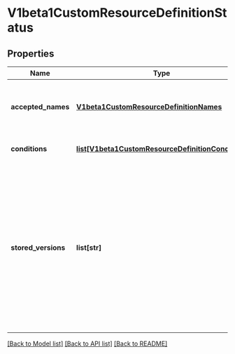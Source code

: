 # V1beta1CustomResourceDefinitionStatus

## Properties
Name | Type | Description | Notes
------------ | ------------- | ------------- | -------------
**accepted_names** | [**V1beta1CustomResourceDefinitionNames**](V1beta1CustomResourceDefinitionNames.md) | AcceptedNames are the names that are actually being used to serve discovery They may be different than the names in spec. | 
**conditions** | [**list[V1beta1CustomResourceDefinitionCondition]**](V1beta1CustomResourceDefinitionCondition.md) | Conditions indicate state for particular aspects of a CustomResourceDefinition | 
**stored_versions** | **list[str]** | StoredVersions are all versions of CustomResources that were ever persisted. Tracking these versions allows a migration path for stored versions in etcd. The field is mutable so the migration controller can first finish a migration to another version (i.e. that no old objects are left in the storage), and then remove the rest of the versions from this list. None of the versions in this list can be removed from the spec.Versions field. | 

[[Back to Model list]](../README.md#documentation-for-models) [[Back to API list]](../README.md#documentation-for-api-endpoints) [[Back to README]](../README.md)


